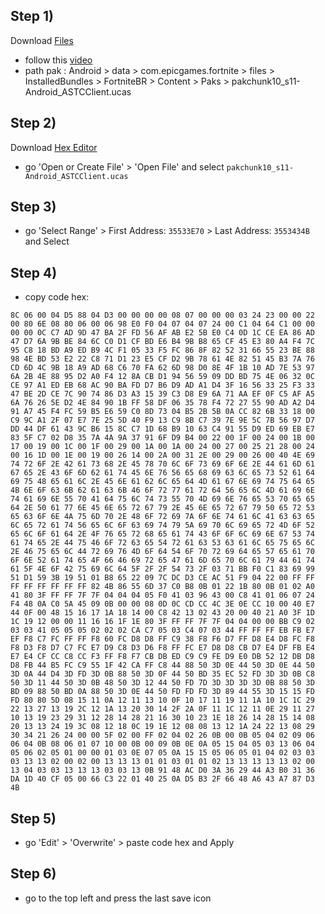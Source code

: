 ## Step 1)
Download [Files](https://play.google.com/store/apps/details?id=com.marc.files) 
- follow this [video](https://youtu.be/8N6MFhZ8XlY?si=ULY7uNq79dFiOSix)
- path pak : Android > data > com.epicgames.fortnite > files > InstalledBundles > FortniteBR > Content > Paks > pakchunk10_s11-Android_ASTCClient.ucas

## Step 2)
Download [Hex Editor](https://play.google.com/store/apps/details?id=tk.yunus.hexeditor&pcampaignid=web_share)
- go 'Open or Create File' > 'Open File' and select ```pakchunk10_s11-Android_ASTCClient.ucas```

## Step 3)
- go 'Select Range' > First Address: ```35533E70``` > Last Address: ```3553434B``` and Select

## Step 4)
- copy code hex: 

```
8C 06 00 04 D5 88 04 D3 00 00 00 00 08 07 00 00 00 03 24 23 00 00 22 00 80 6E 08 80 06 00 06 98 E0 F0 04 07 04 07 24 00 C1 04 64 C1 00 00 00 00 0C C7 AD 9D 47 BA 2F FD 56 AF AB E2 5B E0 C4 0D 1C CE EA 86 AD 47 D7 6A 9B BE 84 6C C0 D1 CF BD E6 B4 9B B8 65 CF 45 E3 80 A4 F4 7C 95 C8 18 BD A9 ED B9 4C F1 05 33 F5 FC 86 8F 82 52 31 66 55 23 BE 88 98 4E BD 53 E2 22 C8 71 D1 23 E5 CF D2 9B 78 61 4E 82 51 45 B3 7A 76 CD 6D 4C 9B 18 A9 AD 68 C6 70 FA 62 6D 98 D0 8E 4F 1B 10 AD 7E 53 97 6A 2B 4E 88 95 D2 A0 F4 12 8A CB D1 94 56 59 09 DD BD 75 4E 06 32 0C CE 97 A1 ED EB 68 AC 90 BA FD D7 B6 D9 AD A1 D4 3F 16 56 33 25 F3 33 47 BE 2D CE 7C 90 74 86 D3 A3 15 39 C3 D8 E9 6A 71 AA EF 0F C5 AF A5 6A 76 26 5E D2 4E 84 90 1B FF 58 DF 06 35 78 F4 72 27 55 90 AD A2 D4 91 A7 45 F4 FC 59 B5 E6 59 C0 8D 73 04 B5 2B 5B 0A CC 82 6B 33 18 00 C9 9C A1 2F 07 E7 7E 25 5D 40 F9 13 C9 8B C7 39 7E 9E 5C 7B 56 97 D7 DD 44 DF 61 43 9C B6 15 8C C7 1D 68 B9 10 63 C4 91 55 D9 ED 69 EB E7 83 5F C7 02 D8 35 7A 4A 9A 37 91 6F D9 B4 00 22 00 1F 00 24 00 1B 00 17 00 19 00 1C 00 1F 00 29 00 1A 00 1A 00 24 00 27 00 25 21 28 00 24 00 16 1D 00 1E 00 19 00 26 14 00 2A 00 31 2E 00 29 00 26 00 40 4E 69 74 72 6F 2E 42 61 73 68 2E 45 78 70 6C 6F 73 69 6F 6E 2E 44 61 6D 61 67 65 2E 43 6F 6D 62 61 74 45 6E 76 56 65 68 69 63 6C 65 73 52 61 64 69 75 48 65 61 6C 2E 45 6E 61 62 6C 65 64 4D 61 67 6E 69 74 75 64 65 4B 6E 6F 63 6B 62 61 63 6B 46 6F 72 77 61 72 64 56 65 6C 4D 61 69 6E 74 61 69 6E 55 70 41 64 75 6C 74 73 55 70 4D 69 6E 76 65 53 70 65 65 64 2E 50 61 77 6E 45 6E 65 72 67 79 2E 45 6E 65 72 67 79 50 65 72 53 65 63 6F 6E 4A 75 6D 70 2E 48 6F 72 69 7A 6F 6E 74 61 6C 41 63 63 65 6C 65 72 61 74 56 65 6C 6F 63 69 74 79 5A 69 70 6C 69 65 72 4D 6F 52 65 6C 6F 61 64 2E 4F 76 65 72 68 65 61 74 43 6F 6F 6C 69 6E 67 53 74 61 74 65 2E 44 75 46 6F 72 63 65 54 72 61 63 53 63 61 6C 65 75 65 6C 2E 46 75 65 6C 44 72 69 76 4D 6F 64 54 6F 70 72 69 64 65 57 65 61 70 6F 6E 52 61 74 65 4F 66 46 69 72 65 47 61 6D 65 70 6C 61 79 44 61 74 61 5F 4E 6F 42 75 69 6C 64 5F 2F 2F 54 73 2F 03 71 BB F0 C1 83 69 99 51 D1 59 3B 19 51 01 B8 65 22 09 7C DC D3 CE AC 51 F9 04 22 00 FF FF FF FF FF FF FF FF 82 4B 86 55 6D 37 C0 B8 0B 01 22 1B 80 0B 01 02 A0 41 80 3F FF FF 7F 7F 04 04 04 05 F0 41 03 96 43 00 C8 41 01 06 07 24 F4 48 0A C0 5A 45 09 0B 00 00 08 0D 0C CD CC 4C 3E 0E CC 10 00 40 E7 44 0F 00 48 15 16 17 1A 18 14 00 C8 42 13 02 43 20 00 40 21 A0 3F 1D 1C 19 12 00 00 11 16 16 1F 1E 80 3F FF FF 7F 7F 04 04 00 00 BB C9 02 03 03 41 05 05 05 02 02 02 CA C7 05 03 C4 07 03 44 FF FF FF EB FB E7 EF F8 C7 FC FF FF F8 60 FC D8 D8 FF C9 38 F8 F6 D7 FF D8 E4 D8 FC F8 F8 D3 F8 D7 C7 FC E7 D9 C8 D3 D6 F8 FF FC E7 D8 D8 CB D7 E4 DF FB E4 E7 E4 CF CC C8 CC F3 FF F8 F7 CB DB ED C9 C9 FE D9 E0 DB 52 12 DB D8 D8 FB 44 B5 FC C9 55 1F 42 CA FF C8 44 88 50 3D 0E 44 50 3D 0E 44 50 3D 0A 44 D4 3D FD 3D 0B 88 50 3D 0F 44 50 BD 35 EC 52 FD 3D 3D 0B C8 50 3D 11 44 50 3D 0B 48 50 3D 12 44 50 FD 7D 3D 3D 3D 3D 0B 88 50 3D BD 09 88 50 BD 0A 88 50 3D 0E 44 50 FD FD FD 3D 89 44 55 3D 15 15 FD FD 80 80 5D 08 15 11 0A 12 11 13 10 0F 10 17 11 19 11 1A 10 1C 1C 29 22 13 27 13 19 2C 12 1A 13 20 30 14 2F 2A 0F 11 1C 12 11 0E 29 11 27 10 13 19 23 29 31 12 28 14 28 21 16 30 10 23 1E 18 26 14 28 15 14 08 20 13 13 24 19 3C 08 12 18 0C 19 1E 12 08 08 13 12 1A 24 22 13 08 29 30 34 21 26 24 00 00 5F 02 00 FF 02 04 02 26 0B 00 0B 05 04 02 09 06 06 04 0B 08 06 01 07 10 00 0B 00 09 0B 0E 0A 05 15 04 05 03 13 06 04 05 06 02 05 01 00 00 01 03 0E 07 05 0A 15 15 05 06 05 01 04 02 03 03 03 13 13 02 00 02 00 13 13 13 01 01 03 01 01 02 13 13 13 13 13 02 00 13 04 03 03 13 13 13 03 03 13 0B 91 48 AC D0 3A 36 29 44 A3 B0 31 36 DA 1D 40 CF 05 00 66 C3 22 01 40 25 0A D5 B3 2F 66 48 A6 43 A7 87 D3 4B
```

## Step 5)
- go 'Edit' > 'Overwrite' > paste code hex and Apply

## Step 6)
- go to the top left and press the last save icon